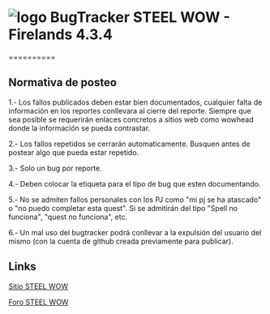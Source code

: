 # ![logo](https://avatars0.githubusercontent.com/u/4233855?v=3&s=150) BugTracker STEEL WOW - Firelands 4.3.4
==========

## Normativa de posteo

1.- Los fallos publicados deben estar bien documentados, cualquier falta de información en los reportes conllevara al cierre del reporte. Siempre que sea posible se requerirán enlaces concretos a sitios web como wowhead donde la información se pueda contrastar.

2.- Los fallos repetidos se cerrarán automaticamente. Busquen antes de postear algo que pueda estar repetido.

3.- Solo un bug por reporte.

4.- Deben colocar la etiqueta para el tipo de bug que esten documentando.

5.- No se admiten fallos personales con los PJ como "mi pj se ha atascado" o "no puedo completar esta quest". Si se admitirán del tipo "Spell no funciona", "quest no funciona", etc.

6.- Un mal uso del bugtracker podrá conllevar a la expulsión del usuario del mismo (con la cuenta de github creada previamente para publicar).

## Links

[Sitio STEEL WOW](http://steel-wow.com)

[Foro STEEL WOW](http://steel-wow.com/foro/)
